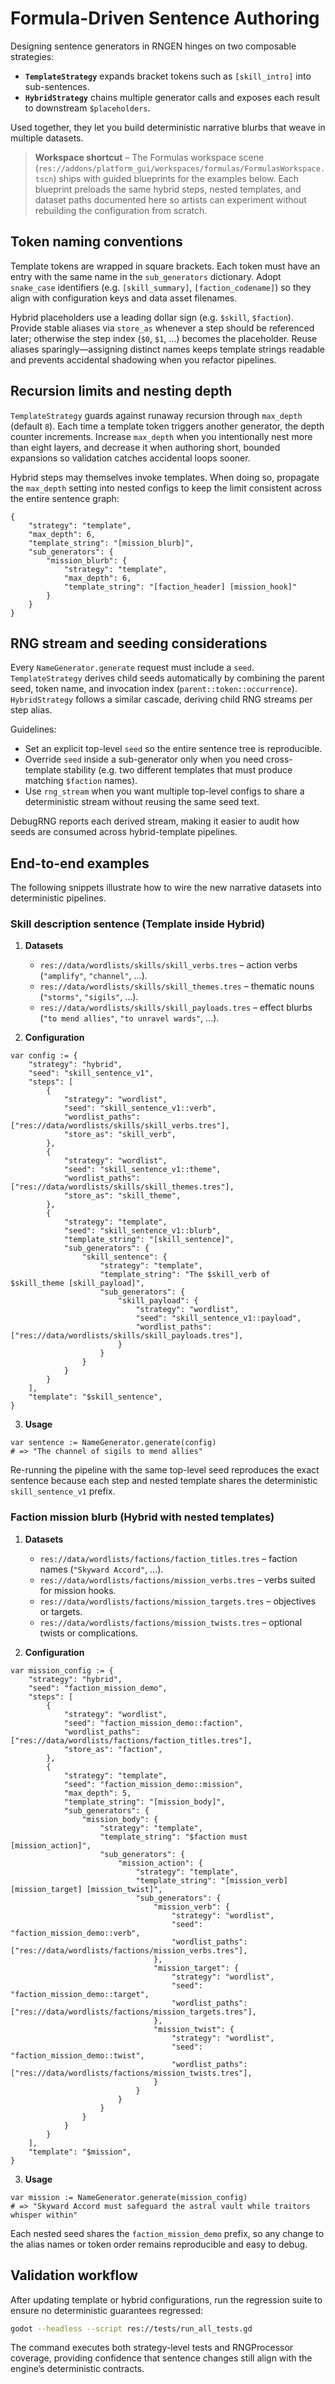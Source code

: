 # Formula-Driven Sentence Authoring

Designing sentence generators in RNGEN hinges on two composable strategies:

- **`TemplateStrategy`** expands bracket tokens such as `[skill_intro]` into sub-sentences.
- **`HybridStrategy`** chains multiple generator calls and exposes each result to downstream `$placeholders`.

Used together, they let you build deterministic narrative blurbs that weave in multiple datasets.

> **Workspace shortcut** – The Formulas workspace scene (`res://addons/platform_gui/workspaces/formulas/FormulasWorkspace.tscn`) ships with guided blueprints for the examples below. Each blueprint preloads the same hybrid steps, nested templates, and dataset paths documented here so artists can experiment without rebuilding the configuration from scratch.

## Token naming conventions

Template tokens are wrapped in square brackets. Each token must have an entry with the same name in the `sub_generators` dictionary. Adopt `snake_case` identifiers (e.g. `[skill_summary]`, `[faction_codename]`) so they align with configuration keys and data asset filenames.

Hybrid placeholders use a leading dollar sign (e.g. `$skill`, `$faction`). Provide stable aliases via `store_as` whenever a step should be referenced later; otherwise the step index (`$0`, `$1`, ...) becomes the placeholder. Reuse aliases sparingly—assigning distinct names keeps template strings readable and prevents accidental shadowing when you refactor pipelines.

## Recursion limits and nesting depth

`TemplateStrategy` guards against runaway recursion through `max_depth` (default `8`). Each time a template token triggers another generator, the depth counter increments. Increase `max_depth` when you intentionally nest more than eight layers, and decrease it when authoring short, bounded expansions so validation catches accidental loops sooner.

Hybrid steps may themselves invoke templates. When doing so, propagate the `max_depth` setting into nested configs to keep the limit consistent across the entire sentence graph:

```gdscript
{
    "strategy": "template",
    "max_depth": 6,
    "template_string": "[mission_blurb]",
    "sub_generators": {
        "mission_blurb": {
            "strategy": "template",
            "max_depth": 6,
            "template_string": "[faction_header] [mission_hook]"
        }
    }
}
```

## RNG stream and seeding considerations

Every `NameGenerator.generate` request must include a `seed`. `TemplateStrategy` derives child seeds automatically by combining the parent seed, token name, and invocation index (`parent::token::occurrence`). `HybridStrategy` follows a similar cascade, deriving child RNG streams per step alias.

Guidelines:

- Set an explicit top-level `seed` so the entire sentence tree is reproducible.
- Override `seed` inside a sub-generator only when you need cross-template stability (e.g. two different templates that must produce matching `$faction` names).
- Use `rng_stream` when you want multiple top-level configs to share a deterministic stream without reusing the same seed text.

DebugRNG reports each derived stream, making it easier to audit how seeds are consumed across hybrid-template pipelines.

## End-to-end examples

The following snippets illustrate how to wire the new narrative datasets into deterministic pipelines.

### Skill description sentence (Template inside Hybrid)

1. **Datasets**
   - `res://data/wordlists/skills/skill_verbs.tres` – action verbs (`"amplify"`, `"channel"`, ...).
   - `res://data/wordlists/skills/skill_themes.tres` – thematic nouns (`"storms"`, `"sigils"`, ...).
   - `res://data/wordlists/skills/skill_payloads.tres` – effect blurbs (`"to mend allies"`, `"to unravel wards"`, ...).

2. **Configuration**

```gdscript
var config := {
    "strategy": "hybrid",
    "seed": "skill_sentence_v1",
    "steps": [
        {
            "strategy": "wordlist",
            "seed": "skill_sentence_v1::verb",
            "wordlist_paths": ["res://data/wordlists/skills/skill_verbs.tres"],
            "store_as": "skill_verb",
        },
        {
            "strategy": "wordlist",
            "seed": "skill_sentence_v1::theme",
            "wordlist_paths": ["res://data/wordlists/skills/skill_themes.tres"],
            "store_as": "skill_theme",
        },
        {
            "strategy": "template",
            "seed": "skill_sentence_v1::blurb",
            "template_string": "[skill_sentence]",
            "sub_generators": {
                "skill_sentence": {
                    "strategy": "template",
                    "template_string": "The $skill_verb of $skill_theme [skill_payload]",
                    "sub_generators": {
                        "skill_payload": {
                            "strategy": "wordlist",
                            "seed": "skill_sentence_v1::payload",
                            "wordlist_paths": ["res://data/wordlists/skills/skill_payloads.tres"],
                        }
                    }
                }
            }
        }
    ],
    "template": "$skill_sentence",
}
```

3. **Usage**

```gdscript
var sentence := NameGenerator.generate(config)
# => "The channel of sigils to mend allies"
```

Re-running the pipeline with the same top-level seed reproduces the exact sentence because each step and nested template shares the deterministic `skill_sentence_v1` prefix.

### Faction mission blurb (Hybrid with nested templates)

1. **Datasets**
   - `res://data/wordlists/factions/faction_titles.tres` – faction names (`"Skyward Accord"`, ...).
   - `res://data/wordlists/factions/mission_verbs.tres` – verbs suited for mission hooks.
   - `res://data/wordlists/factions/mission_targets.tres` – objectives or targets.
   - `res://data/wordlists/factions/mission_twists.tres` – optional twists or complications.

2. **Configuration**

```gdscript
var mission_config := {
    "strategy": "hybrid",
    "seed": "faction_mission_demo",
    "steps": [
        {
            "strategy": "wordlist",
            "seed": "faction_mission_demo::faction",
            "wordlist_paths": ["res://data/wordlists/factions/faction_titles.tres"],
            "store_as": "faction",
        },
        {
            "strategy": "template",
            "seed": "faction_mission_demo::mission",
            "max_depth": 5,
            "template_string": "[mission_body]",
            "sub_generators": {
                "mission_body": {
                    "strategy": "template",
                    "template_string": "$faction must [mission_action]",
                    "sub_generators": {
                        "mission_action": {
                            "strategy": "template",
                            "template_string": "[mission_verb] [mission_target] [mission_twist]",
                            "sub_generators": {
                                "mission_verb": {
                                    "strategy": "wordlist",
                                    "seed": "faction_mission_demo::verb",
                                    "wordlist_paths": ["res://data/wordlists/factions/mission_verbs.tres"],
                                },
                                "mission_target": {
                                    "strategy": "wordlist",
                                    "seed": "faction_mission_demo::target",
                                    "wordlist_paths": ["res://data/wordlists/factions/mission_targets.tres"],
                                },
                                "mission_twist": {
                                    "strategy": "wordlist",
                                    "seed": "faction_mission_demo::twist",
                                    "wordlist_paths": ["res://data/wordlists/factions/mission_twists.tres"],
                                }
                            }
                        }
                    }
                }
            }
        }
    ],
    "template": "$mission",
}
```

3. **Usage**

```gdscript
var mission := NameGenerator.generate(mission_config)
# => "Skyward Accord must safeguard the astral vault while traitors whisper within"
```

Each nested seed shares the `faction_mission_demo` prefix, so any change to the alias names or token order remains reproducible and easy to debug.

## Validation workflow

After updating template or hybrid configurations, run the regression suite to ensure no deterministic guarantees regressed:

```bash
godot --headless --script res://tests/run_all_tests.gd
```

The command executes both strategy-level tests and RNGProcessor coverage, providing confidence that sentence changes still align with the engine’s deterministic contracts.
